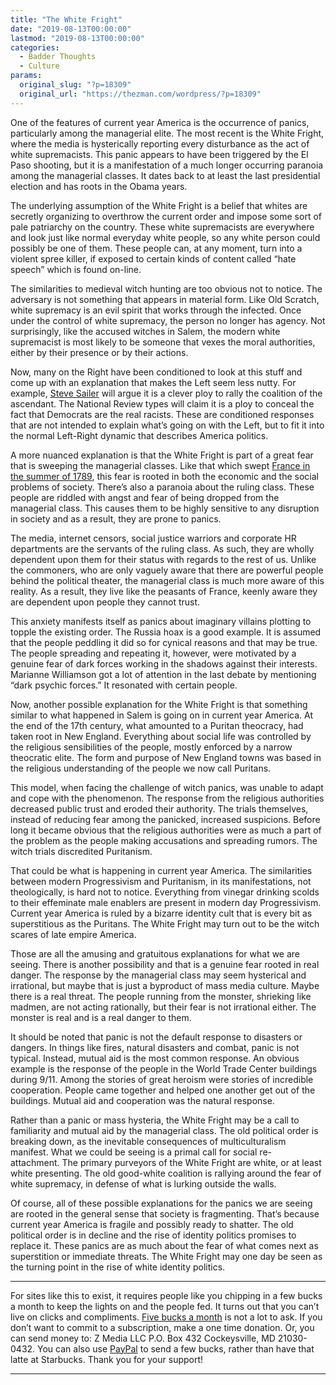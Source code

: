 ```yaml
---
title: "The White Fright"
date: "2019-08-13T00:00:00"
lastmod: "2019-08-13T00:00:00"
categories:
  - Badder Thoughts
  - Culture
params:
  original_slug: "?p=18309"
  original_url: "https://thezman.com/wordpress/?p=18309"
---
```


One of the features of current year America is the occurrence of panics,
particularly among the managerial elite. The most recent is the White
Fright, where the media is hysterically reporting every disturbance as
the act of white supremacists. This panic appears to have been triggered
by the El Paso shooting, but it is a manifestation of a much longer
occurring paranoia among the managerial classes. It dates back to at
least the last presidential election and has roots in the Obama years.

The underlying assumption of the White Fright is a belief that whites
are secretly organizing to overthrow the current order and impose some
sort of pale patriarchy on the country. These white supremacists are
everywhere and look just like normal everyday white people, so any white
person could possibly be one of them. These people can, at any moment,
turn into a violent spree killer, if exposed to certain kinds of content
called “hate speech” which is found on-line.

The similarities to medieval witch hunting are too obvious not to
notice. The adversary is not something that appears in material form.
Like Old Scratch, white supremacy is an evil spirit that works through
the infected. Once under the control of white supremacy, the person no
longer has agency. Not surprisingly, like the accused witches in Salem,
the modern white supremacist is most likely to be someone that vexes the
moral authorities, either by their presence or by their actions.

Now, many on the Right have been conditioned to look at this stuff and
come up with an explanation that makes the Left seem less nutty. For
example, <a
href="http://www.unz.com/isteve/pediatricians-warned-to-be-on-the-lookout-for-bad-juju/"
rel="noopener noreferrer" target="_blank">Steve Sailer</a> will argue it
is a clever ploy to rally the coalition of the ascendant. The National
Review types will claim it is a ploy to conceal the fact that Democrats
are the real racists. These are conditioned responses that are not
intended to explain what’s going on with the Left, but to fit it into
the normal Left-Right dynamic that describes America politics.

A more nuanced explanation is that the White Fright is part of a great
fear that is sweeping the managerial classes. Like that which swept
<a href="https://en.wikipedia.org/wiki/Great_Fear"
rel="noopener noreferrer" target="_blank">France in the summer of
1789</a>, this fear is rooted in both the economic and the social
problems of society. There’s also a paranoia about the ruling class.
These people are riddled with angst and fear of being dropped from the
managerial class. This causes them to be highly sensitive to any
disruption in society and as a result, they are prone to panics.

The media, internet censors, social justice warriors and corporate HR
departments are the servants of the ruling class. As such, they are
wholly dependent upon them for their status with regards to the rest of
us. Unlike the commoners, who are only vaguely aware that there are
powerful people behind the political theater, the managerial class is
much more aware of this reality. As a result, they live like the
peasants of France, keenly aware they are dependent upon people they
cannot trust.

This anxiety manifests itself as panics about imaginary villains
plotting to topple the existing order. The Russia hoax is a good
example. It is assumed that the people peddling it did so for cynical
reasons and that may be true. The people spreading and repeating it,
however, were motivated by a genuine fear of dark forces working in the
shadows against their interests. Marianne Williamson got a lot of
attention in the last debate by mentioning “dark psychic forces.” It
resonated with certain people.

Now, another possible explanation for the White Fright is that something
similar to what happened in Salem is going on in current year America.
At the end of the 17th century, what amounted to a Puritan theocracy,
had taken root in New England. Everything about social life was
controlled by the religious sensibilities of the people, mostly enforced
by a narrow theocratic elite. The form and purpose of New England towns
was based in the religious understanding of the people we now call
Puritans.

This model, when facing the challenge of witch panics, was unable to
adapt and cope with the phenomenon. The response from the religious
authorities decreased public trust and eroded their authority. The
trials themselves, instead of reducing fear among the panicked,
increased suspicions. Before long it became obvious that the religious
authorities were as much a part of the problem as the people making
accusations and spreading rumors. The witch trials discredited
Puritanism.

That could be what is happening in current year America. The
similarities between modern Progressivism and Puritanism, in its
manifestations, not theologically, is hard not to notice. Everything
from vinegar drinking scolds to their effeminate male enablers are
present in modern day Progressivism. Current year America is ruled by a
bizarre identity cult that is every bit as superstitious as the
Puritans. The White Fright may turn out to be the witch scares of late
empire America.

Those are all the amusing and gratuitous explanations for what we are
seeing. There is another possibility and that is a genuine fear rooted
in real danger. The response by the managerial class may seem hysterical
and irrational, but maybe that is just a byproduct of mass media
culture. Maybe there is a real threat. The people running from the
monster, shrieking like madmen, are not acting rationally, but their
fear is not irrational either. The monster is real and is a real danger
to them.

It should be noted that panic is not the default response to disasters
or dangers. In things like fires, natural disasters and combat, panic is
not typical. Instead, mutual aid is the most common response. An obvious
example is the response of the people in the World Trade Center
buildings during 9/11. Among the stories of great heroism were stories
of incredible cooperation. People came together and helped one another
get out of the buildings. Mutual aid and cooperation was the natural
response.

Rather than a panic or mass hysteria, the White Fright may be a call to
familiarity and mutual aid by the managerial class. The old political
order is breaking down, as the inevitable consequences of
multiculturalism manifest. What we could be seeing is a primal call for
social re-attachment. The primary purveyors of the White Fright are
white, or at least white presenting. The old good-white coalition is
rallying around the fear of white supremacy, in defense of what is
lurking outside the walls.

Of course, all of these possible explanations for the panics we are
seeing are rooted in the general sense that society is fragmenting.
That’s because current year America is fragile and possibly ready to
shatter. The old political order is in decline and the rise of identity
politics promises to replace it. These panics are as much about the fear
of what comes next as superstition or immediate threats. The White
Fright may one day be seen as the turning point in the rise of white
identity politics.

------------------------------------------------------------------------

For sites like this to exist, it requires people like you chipping in a
few bucks a month to keep the lights on and the people fed. It turns out
that you can’t live on clicks and compliments.
<a href="https://www.subscribestar.com/the-z-blog"
rel="noopener noreferrer" target="_blank">Five bucks a month</a> is not
a lot to ask. If you don’t want to commit to a subscription, make a one
time donation. Or, you can send money to: Z Media LLC P.O. Box 432
Cockeysville, MD 21030-0432. You can also use <a
href="https://www.paypal.com/cgi-bin/webscr?cmd=_s-xclick&amp;hosted_button_id=UDAS2Q8JYA6CN&amp;source=url"
rel="noopener noreferrer" target="_blank">PayPal</a> to send a few
bucks, rather than have that latte at Starbucks. Thank you for your
support!

------------------------------------------------------------------------
